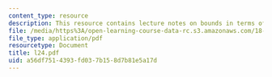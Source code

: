 ```yaml
---
content_type: resource
description: This resource contains lecture notes on bounds in terms of sparsity (example).
file: /media/https%3A/open-learning-course-data-rc.s3.amazonaws.com/18-465-topics-in-statistics-statistical-learning-theory-spring-2007/a56df7514393fd037b158d7b81e5a17d_l24.pdf
file_type: application/pdf
resourcetype: Document
title: l24.pdf
uid: a56df751-4393-fd03-7b15-8d7b81e5a17d
---
```

